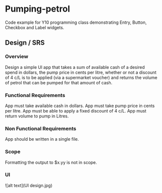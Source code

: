 # Pumping-petrol
Code example for Y10 programming class demonstrating Entry, Button, Checkbox and Label widgets.

## Design / SRS
### Overview
Design a simple UI app that takes a sum of available cash of a desired spend in dollars, the pump price in cents per litre, whether or not a discount of 4 c/L is to be applied (via a supermarket voucher) and returns the volume of petrol that can be pumped for that amount of cash.
### Functional Requirements
App must take available cash in dollars.
App must take pump price in cents per litre.
App must be able to apply a fixed discount of 4 c/L.
App must return volume to pump in Litres.
### Non Functional Requirements
App should be written in a single file.
### Scope
Formatting the output to $x.yy is not in scope.

### UI
![alt text](UI design.jpg)
